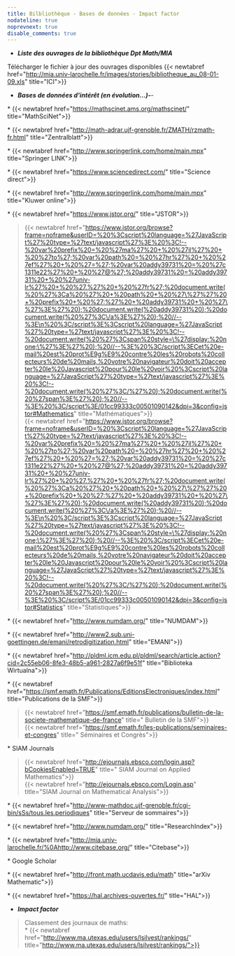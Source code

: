 ```yaml
---
title: Bilbliothèque - Bases de données - Impact factor 
nodateline: true
noprevnext: true
disable_comments: true
---
```

- ***Liste des ouvrages de la bibliothèque Dpt Math/MIA***

Télécharger le fichier à jour des ouvrages disponibles {{< newtabref  href="http://mia.univ-larochelle.fr/images/stories/bibliotheque_au_08-01-09.xls" title="ICI">}}


- ***Bases de données d'intérêt (en évolution...)-***-

* {{< newtabref  href="https://mathscinet.ams.org/mathscinet/" title="MathSciNet">}}

* {{< newtabref  href="http://math-adrar.ujf-grenoble.fr/ZMATH/rzmath-fr.html" title="Zentralblatt">}}

* {{< newtabref  href="http://www.springerlink.com/home/main.mpx" title="Springer LINK">}}

* {{< newtabref  href="https://www.sciencedirect.com/" title="Science direct">}}

* {{< newtabref  href="http://www.springerlink.com/home/main.mpx" title="Kluwer online">}}

* {{< newtabref  href="https://www.jstor.org/" title="JSTOR">}}

> {{< newtabref  href="https://www.jstor.org/browse?frame=noframe&userID=%20%3Cscript%20language=%27JavaScript%27%20type=%27text/javascript%27%3E%20%3C!--%20var%20prefix%20=%20%27ma%27%20+%20%27il%27%20+%20%27to%27;%20var%20path%20=%20%27hr%27%20+%20%27ef%27%20+%20%27=%27;%20var%20addy39731%20=%20%27c1311e22%27%20+%20%27@%27;%20addy39731%20=%20addy39731%20+%20%27univ-lr%27%20+%20%27.%27%20+%20%27fr%27;%20document.write(%20%27%3Ca%20%27%20+%20path%20+%20%27\%27%27%20+%20prefix%20+%20%27:%27%20+%20addy39731%20+%20%27\%27%3E%27%20);%20document.write(%20addy39731%20);%20document.write(%20%27%3C\/a%3E%27%20);%20//--%3E\n%20%3C/script%3E%3Cscript%20language=%27JavaScript%27%20type=%27text/javascript%27%3E%20%3C!--%20document.write(%20%27%3Cspan%20style=\%27display:%20none;\%27%3E%27%20);%20//--%3E%20%3C/script%3ECet%20e-mail%20est%20prot%E9g%E9%20contre%20les%20robots%20collecteurs%20de%20mails,%20votre%20navigateur%20doit%20accepter%20le%20Javascript%20pour%20le%20voir%20%3Cscript%20language=%27JavaScript%27%20type=%27text/javascript%27%3E%20%3C!--%20document.write(%20%27%3C/%27%20);%20document.write(%20%27span%3E%27%20);%20//--%3E%20%3C/script%3E/01cc99333c00501090142&dpi=3&config=jstor#Mathematics" title="Mathématiques">}} \
{{< newtabref  href="https://www.jstor.org/browse?frame=noframe&userID=%20%3Cscript%20language=%27JavaScript%27%20type=%27text/javascript%27%3E%20%3C!--%20var%20prefix%20=%20%27ma%27%20+%20%27il%27%20+%20%27to%27;%20var%20path%20=%20%27hr%27%20+%20%27ef%27%20+%20%27=%27;%20var%20addy39731%20=%20%27c1311e22%27%20+%20%27@%27;%20addy39731%20=%20addy39731%20+%20%27univ-lr%27%20+%20%27.%27%20+%20%27fr%27;%20document.write(%20%27%3Ca%20%27%20+%20path%20+%20%27\%27%27%20+%20prefix%20+%20%27:%27%20+%20addy39731%20+%20%27\%27%3E%27%20);%20document.write(%20addy39731%20);%20document.write(%20%27%3C\/a%3E%27%20);%20//--%3E\n%20%3C/script%3E%3Cscript%20language=%27JavaScript%27%20type=%27text/javascript%27%3E%20%3C!--%20document.write(%20%27%3Cspan%20style=\%27display:%20none;\%27%3E%27%20);%20//--%3E%20%3C/script%3ECet%20e-mail%20est%20prot%E9g%E9%20contre%20les%20robots%20collecteurs%20de%20mails,%20votre%20navigateur%20doit%20accepter%20le%20Javascript%20pour%20le%20voir%20%3Cscript%20language=%27JavaScript%27%20type=%27text/javascript%27%3E%20%3C!--%20document.write(%20%27%3C/%27%20);%20document.write(%20%27span%3E%27%20);%20//--%3E%20%3C/script%3E/01cc99333c00501090142&dpi=3&config=jstor#Statistics" title="Statistiques">}}

* {{< newtabref  href="http://www.numdam.org/" title="NUMDAM">}}

* {{< newtabref  href="http://www2.sub.uni-goettingen.de/emani/retrodigitization.html" title="EMANI">}}

* {{< newtabref  href="http://pldml.icm.edu.pl/pldml/search/article.action?cid=2c55eb06-8fe3-48b5-a961-2827a6f9e51f" title="Biblioteka Wirtualna">}}

* {{< newtabref  href="https://smf.emath.fr/Publications/EditionsElectroniques/index.html" title="Publications de la SMF">}}

>{{< newtabref  href="https://smf.emath.fr/publications/bulletin-de-la-societe-mathematique-de-france" title=" Bulletin de la SMF">}} \
{{< newtabref  href="https://smf.emath.fr/les-publications/seminaires-et-congres" title=" Séminaires et Congrès">}}


* SIAM Journals
> {{< newtabref  href="http://ejournals.ebsco.com/login.asp?bCookiesEnabled=TRUE" title=" SIAM Journal on Applied Mathematics">}}\
 {{< newtabref  href="http://ejournals.ebsco.com/Login.asp" title="SIAM Journal on Mathematical Analysis">}}

* {{< newtabref  href="http://www-mathdoc.ujf-grenoble.fr/cgi-bin/sSs/tous.les.periodiques" title="Serveur de sommaires">}}

* {{< newtabref  href="http://www.numdam.org/" title="ResearchIndex">}}

* {{< newtabref  href="http://mia.univ-larochelle.fr/%0Ahttp://www.citebase.org/" title="Citebase">}}

* Google Scholar

* {{< newtabref  href="http://front.math.ucdavis.edu/math" title="arXiv Mathematic">}}

* {{< newtabref  href="https://hal.archives-ouvertes.fr/" title="HAL">}}

- ***Impact factor***

> Classement des journaux de maths: \
* {{< newtabref  href="http://www.ma.utexas.edu/users/lsilvest/rankings/" title="http://www.ma.utexas.edu/users/lsilvest/rankings/">}}
